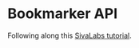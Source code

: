 # Bookmarker API

Following along this [SivaLabs tutorial](https://www.youtube.com/playlist?list=PLuNxlOYbv61h66_QlcjCEkVAj6RdeplJJ).